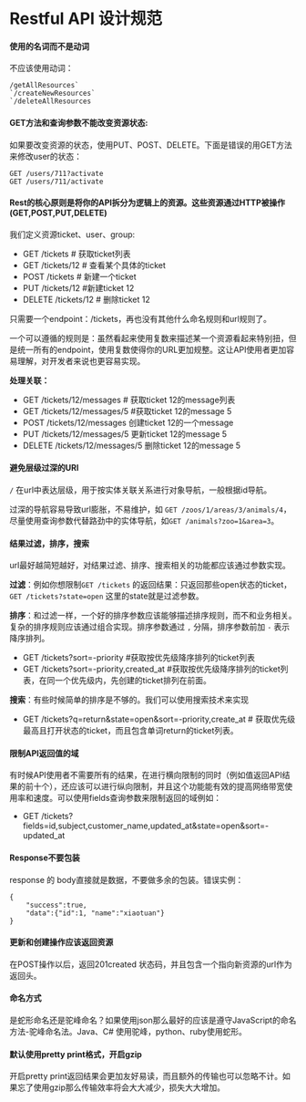 # Restful API 设计规范

#### 使用的名词而不是动词

不应该使用动词：

```
/getAllResources`
`/createNewResources`
`/deleteAllResources
```

#### GET方法和查询参数不能改变资源状态:

如果要改变资源的状态，使用PUT、POST、DELETE。下面是错误的用GET方法来修改user的状态：

```
GET /users/711?activate
GET /users/711/activate
```

#### Rest的核心原则是将你的API拆分为逻辑上的资源。这些资源通过HTTP被操作(GET,POST,PUT,DELETE)

我们定义资源ticket、user、group:

- GET /tickets # 获取ticket列表
- GET /tickets/12 # 查看某个具体的ticket
- POST /tickets # 新建一个ticket
- PUT /tickets/12 #新建ticket 12
- DELETE /tickets/12 # 删除ticket 12

只需要一个endpoint：/tickets，再也没有其他什么命名规则和url规则了。

一个可以遵循的规则是：虽然看起来使用复数来描述某一个资源看起来特别扭，但是统一所有的endpoint，使用复数使得你的URL更加规整。这让API使用者更加容易理解，对开发者来说也更容易实现。

**处理关联：**

- GET /tickets/12/messages # 获取ticket 12的message列表
- GET /tickets/12/messages/5 #获取ticket 12的message 5
- POST /tickets/12/messages 创建ticket 12的一个message
- PUT /tickets/12/messages/5 更新ticket 12的message 5
- DELETE /tickets/12/messages/5 删除ticket 12的message 5

#### 避免层级过深的URI

`/` 在url中表达层级，用于按实体关联关系进行对象导航，一般根据id导航。

过深的导航容易导致url膨胀，不易维护，如 `GET /zoos/1/areas/3/animals/4`，尽量使用查询参数代替路劲中的实体导航，如`GET /animals?zoo=1&area=3`。

#### 结果过滤，排序，搜索

url最好越简短越好，对结果过滤、排序、搜索相关的功能都应该通过参数实现。

**过滤**：例如你想限制`GET /tickets` 的返回结果：只返回那些open状态的ticket， `GET /tickets?state=open` 这里的state就是过滤参数。

**排序**：和过滤一样，一个好的排序参数应该能够描述排序规则，而不和业务相关。复杂的排序规则应该通过组合实现。排序参数通过 `,` 分隔，排序参数前加 `-` 表示降序排列。

- GET /tickets?sort=-priority #获取按优先级降序排列的ticket列表
- GET /tickets?sort=-priority,created_at #获取按优先级降序排列的ticket列表，在同一个优先级内，先创建的ticket排列在前面。

**搜索**：有些时候简单的排序是不够的。我们可以使用搜索技术来实现

- GET /tickets?q=return&state=open&sort=-priority,create_at # 获取优先级最高且打开状态的ticket，而且包含单词return的ticket列表。

#### 限制API返回值的域

有时候API使用者不需要所有的结果，在进行横向限制的同时（例如值返回API结果的前十个），还应该可以进行纵向限制，并且这个功能能有效的提高网络带宽使用率和速度。可以使用fields查询参数来限制返回的域例如：

- GET /tickets?fields=id,subject,customer_name,updated_at&state=open&sort=-updated_at

#### Response不要包装

response 的 body直接就是数据，不要做多余的包装。错误实例：

```
{
    "success":true,
    "data":{"id":1, "name":"xiaotuan"}
}
```

#### 更新和创建操作应该返回资源

在POST操作以后，返回201created 状态码，并且包含一个指向新资源的url作为返回头。

#### 命名方式

是蛇形命名还是驼峰命名？如果使用json那么最好的应该是遵守JavaScript的命名方法-驼峰命名法。Java、C# 使用驼峰，python、ruby使用蛇形。

#### 默认使用pretty print格式，开启gzip

开启pretty print返回结果会更加友好易读，而且额外的传输也可以忽略不计。如果忘了使用gzip那么传输效率将会大大减少，损失大大增加。